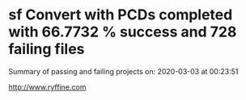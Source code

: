 # sf Convert with PCDs completed with 66.7732 % success and 728 failing files

Summary of passing and failing projects on: 2020-03-03 at 00:23:51

http://www.ryffine.com
